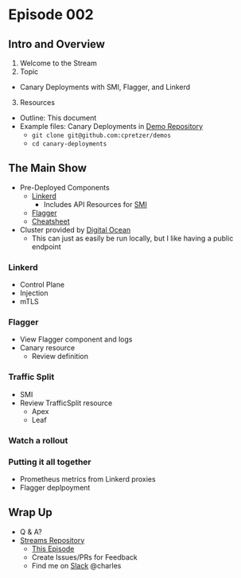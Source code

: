 # Episode 002

## Intro and Overview
1. Welcome to the Stream
2. Topic
  - Canary Deployments with SMI, Flagger, and Linkerd
3. Resources
  - Outline: This document
  - Example files: Canary Deployments in [Demo Repository](https://github.com/cpretzer/demos)
    - `git clone git@github.com:cpretzer/demos`
    - `cd canary-deployments`

## The Main Show
  - Pre-Deployed Components
    - [Linkerd](https://linkerd.io/getting-started)
      - Includes API Resources for [SMI](https://smi-spec.io)
    - [Flagger](https://docs.flagger.app/tutorials/linkerd-progressive-delivery)
    - [Cheatsheet](https://github.com/cpretzer/demos/)
  - Cluster provided by [Digital Ocean](https://www.digitalocean.com/products/kubernetes/)
    - This can just as easily be run locally, but I like having a public endpoint

### Linkerd
  - Control Plane
  - Injection
  - mTLS

### Flagger
  - View Flagger component and logs
  - Canary resource
    - Review definition

 ### Traffic Split
   - SMI
   - Review TrafficSplit resource
     - Apex
     - Leaf

### Watch a rollout

### Putting it all together
   - Prometheus metrics from Linkerd proxies
   - Flagger deplpoyment


## Wrap Up
* Q & A?
* [Streams Repository](https://github.com/cpretzer/streams)
  * [This Episode](https://github.com/cpretzer/streams/Episode_002)
  * Create Issues/PRs for Feedback
  * Find me on [Slack](https://linkerd.slack.io) @charles
